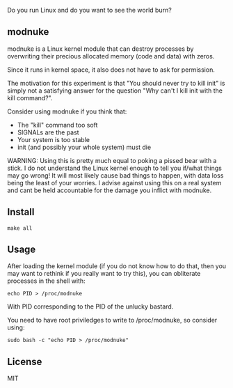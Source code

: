 Do you run Linux and do you want to see the world burn?

## modnuke

modnuke is a Linux kernel module that can destroy processes by overwriting their precious allocated memory (code and data) with zeros.

Since it runs in kernel space, it also does not have to ask for permission.

The motivation for this experiment is that "You should never try to kill init" is simply not a satisfying answer for the question "Why can't I kill init with the kill command?".

Consider using modnuke if you think that:

* The "kill" command too soft
* SIGNALs are the past
* Your system is too stable
* init (and possibly your whole system) must die

WARNING: Using this is pretty much equal to poking a pissed bear with a stick. I do not understand the Linux kernel enough to tell you if/what things may go wrong! It will most likely cause bad things to happen, with data loss being the least of your worries. I advise against using this on a real system and cant be held accountable for the damage you inflict with modnuke. 

## Install

```make all```

## Usage
After loading the kernel module (if you do not know how to do that, then you may want to rethink if you really want to try this), you can obliterate processes in the shell with:

```echo PID > /proc/modnuke```

With PID corresponding to the PID of the unlucky bastard.

You need to have root priviledges to write to /proc/modnuke, so consider using:

```sudo bash -c "echo PID > /proc/modnuke"```

## License
MIT
